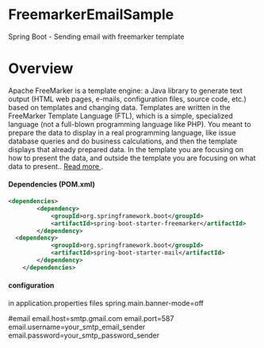 # FreemarkerEmailSample
Spring Boot - Sending email with freemarker template

# Overview
Apache FreeMarker is a template engine: a Java library to generate text output (HTML web pages, e-mails, configuration files, source code, etc.) based on templates and changing data. Templates are written in the FreeMarker Template Language (FTL), which is a simple, specialized language (not a full-blown programming language like PHP). You meant to prepare the data to display in a real programming language, like issue database queries and do business calculations, and then the template displays that already prepared data. In the template you are focusing on how to present the data, and outside the template you are focusing on what data to present.. [ Read more ](http://freemarker.org/).


####	Dependencies (POM.xml)

```xml
<dependencies>
		<dependency>
			<groupId>org.springframework.boot</groupId>
			<artifactId>spring-boot-starter-freemarker</artifactId>
		</dependency>
  <dependency>
            <groupId>org.springframework.boot</groupId>
            <artifactId>spring-boot-starter-mail</artifactId>            
        </dependency>
	</dependencies>
```
####	configuration
in application.properties files
spring.main.banner-mode=off

#email
email.host=smtp.gmail.com
email.port=587
email.username=your_smtp_email_sender
email.password=your_smtp_password_sender
